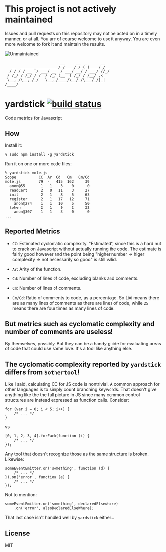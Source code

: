 # This project is not actively maintained

Issues and pull requests on this repository may not be acted on in a timely
manner, or at all.  You are of course welcome to use it anyway. You are even
more welcome to fork it and maintain the results.

![Unmaintained](https://nym.se/img/unmaintained.jpg)

                             __     __  _      __
       __  ______ __________/ /____/ /_(_)____/ /__
      / / / / __ `/ ___/ __  / ___/ __/ / ___/ //_/
     / /_/ / /_/ / /  / /_/ (__  ) /_/ / /__/ ,<
     \__, /\__,_/_/   \__,_/____/\__/_/\___/_/|_|
    /____/

yardstick [![build status](https://secure.travis-ci.org/calmh/yardstick.png)](http://travis-ci.org/calmh/yardstick)
=========

Code metrics for Javascript

How
---

Install it:

    % sudo npm install -g yardstick

Run it on one or more code files:

    % yardstick mole.js 
    Scope          CC  Ar  Cd   Cm   Cm/Cd
    mole.js        79  -   415  162     39
      anon@55       1   1    3    0      0
      readCert      2   0   11    3     27
      init          2   1    8    5     63
      register      2   1   17   12     71
        anon@274    1   1   10    5     50
      token         2   1    9    2     22
        anon@307    1   1    3    0      0
    ...

Reported Metrics
----------------

  - `CC`: Estimated cyclomatic complexity. "Estimated", since this is a hard
    nut to crack on Javascript without actually running the code. The estimate
    is fairly good however and the point being "higher number => higer
    complexity => not necessarily so good" is still valid.

  - `Ar`: Arity of the function.

  - `Cd`: Number of lines of code, excluding blanks and comments.

  - `Cm`: Number of lines of comments.

  - `Cm/Cd`: Ratio of comments to code, as a percentage. So `100` means there
    are as many lines of comments as there are lines of code, while `25` means
    there are four times as many lines of code.

But metrics such as cyclomatic complexity and number of comments are useless!
-----------------------------------------------------------------------------

By themselves, possibly. But they can be a handy guide for evaluating areas of
code that could use some love. It's a tool like anything else.

The cyclomatic complexity reported by `yardstick` differs from `$othertool`!
----------------------------------------------------------------------------

Like I said, calculating CC for JS code is nontrivial. A common approach for
other languages is to simply count branching keywords. That doesn't give
anything like the the full picture in JS since many common control structures
are instead expressed as function calls. Consider:

    for (var i = 0; i < 5; i++) {
        /* ... */
    }

vs

    [0, 1, 2, 3, 4].forEach(function (i) {
        /* ... */
    });

Any tool that doesn't recognize those as the same structure is broken. Likewise:

    someEventEmitter.on('something', function (d) {
        /* ... */
    }).on('error', function (e) {
        /* ... */
    });

Not to mention:

    someEventEmitter.on('something', declaredElsewhere)
        .on('error', alsoDeclaredElseWhere);

That last case isn't handled well by `yardstick` either...

License
-------

MIT

